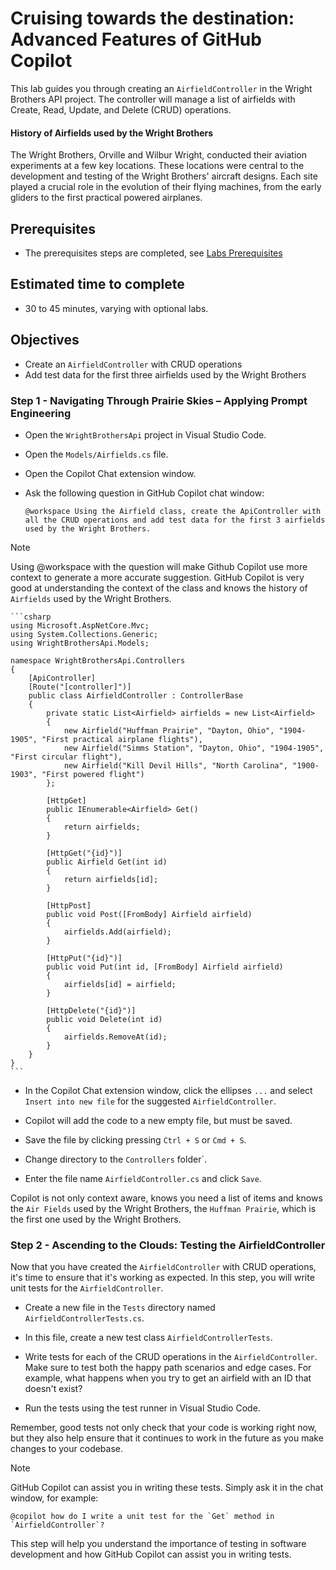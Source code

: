 # Cruising towards the destination: Advanced Features of GitHub Copilot 
This lab guides you through creating an `AirfieldController` in the Wright Brothers API project. The controller will manage a list of airfields with Create, Read, Update, and Delete (CRUD) operations.

#### History of Airfields used by the Wright Brothers
The Wright Brothers, Orville and Wilbur Wright, conducted their aviation experiments at a few key locations.
These locations were central to the development and testing of the Wright Brothers' aircraft designs.
Each site played a crucial role in the evolution of their flying machines, from the early gliders to the first practical powered airplanes.

## Prerequisites
- The prerequisites steps are completed, see [Labs Prerequisites](https://github.com/XpiritBV/Copilot-Bootcamp#labs-prerequisites)

## Estimated time to complete
- 30 to 45 minutes, varying with optional labs.

## Objectives
- Create an `AirfieldController` with CRUD operations
- Add test data for the first three airfields used by the Wright Brothers

### Step 1 - Navigating Through Prairie Skies – Applying Prompt Engineering

- Open the `WrightBrothersApi` project in Visual Studio Code.

- Open the `Models/Airfields.cs` file.

- Open the Copilot Chat extension window.

- Ask the following question in GitHub Copilot chat window:

    ```
    @workspace Using the Airfield class, create the ApiController with all the CRUD operations and add test data for the first 3 airfields used by the Wright Brothers.
    ```

> [!Note]
> Using @workspace with the question will make Github Copilot use more context to generate a more accurate suggestion. GitHub Copilot is very good at understanding the context of the class and knows the history of `Airfields` used by the Wright Brothers.

    ```csharp
    using Microsoft.AspNetCore.Mvc;
    using System.Collections.Generic;
    using WrightBrothersApi.Models;

    namespace WrightBrothersApi.Controllers
    {
        [ApiController]
        [Route("[controller]")]
        public class AirfieldController : ControllerBase
        {
            private static List<Airfield> airfields = new List<Airfield>
            {
                new Airfield("Huffman Prairie", "Dayton, Ohio", "1904-1905", "First practical airplane flights"),
                new Airfield("Simms Station", "Dayton, Ohio", "1904-1905", "First circular flight"),
                new Airfield("Kill Devil Hills", "North Carolina", "1900-1903", "First powered flight")
            };

            [HttpGet]
            public IEnumerable<Airfield> Get()
            {
                return airfields;
            }

            [HttpGet("{id}")]
            public Airfield Get(int id)
            {
                return airfields[id];
            }

            [HttpPost]
            public void Post([FromBody] Airfield airfield)
            {
                airfields.Add(airfield);
            }

            [HttpPut("{id}")]
            public void Put(int id, [FromBody] Airfield airfield)
            {
                airfields[id] = airfield;
            }

            [HttpDelete("{id}")]
            public void Delete(int id)
            {
                airfields.RemoveAt(id);
            }
        }
    }
    ```

- In the Copilot Chat extension window, click the ellipses `...` and select `Insert into new file` for the suggested `AirfieldController`.

- Copilot will add the code to a new empty file, but must be saved.
- Save the file by clicking pressing `Ctrl + S` or `Cmd + S`.
- Change directory to the `Controllers` folder`.
- Enter the file name `AirfieldController.cs` and click `Save`.

Copilot is not only context aware, knows you need a list of items and knows the `Air Fields` used by the Wright Brothers, the `Huffman Prairie`, which is the first one used by the Wright Brothers.

### Step 2 - Ascending to the Clouds: Testing the AirfieldController

Now that you have created the `AirfieldController` with CRUD operations, it's time to ensure that it's working as expected. In this step, you will write unit tests for the `AirfieldController`.

- Create a new file in the `Tests` directory named `AirfieldControllerTests.cs`.

- In this file, create a new test class `AirfieldControllerTests`.

- Write tests for each of the CRUD operations in the `AirfieldController`. Make sure to test both the happy path scenarios and edge cases. For example, what happens when you try to get an airfield with an ID that doesn't exist?

- Run the tests using the test runner in Visual Studio Code.

Remember, good tests not only check that your code is working right now, but they also help ensure that it continues to work in the future as you make changes to your codebase.

> [!Note]
> GitHub Copilot can assist you in writing these tests. Simply ask it in the chat window, for example:
> ```
> @copilot how do I write a unit test for the `Get` method in `AirfieldController`?
> ```

This step will help you understand the importance of testing in software development and how GitHub Copilot can assist you in writing tests.
